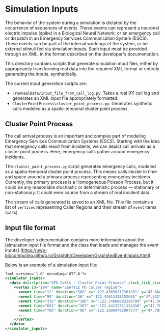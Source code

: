 # Simulation Inputs

The behavior of the system during a simulation is dictated by the occurrence
of sequences of events. These events can represent a neuronal electric impulse
(spike) in a Biological Neural Network; or an emergency call or dispatch in
an Emergency Services Communication System (ESCS). These events can be part of
the internal workings of the system, or be external stimuli fed via simulation
inputs. Such input must be provided through an XML, in the format described on
the developer's documentation.

This directory contains scripts that generate simulation input files, either
by appropriately transforming real data into the required XML format or
entirely generating the inputs, synthetically.

The current input generation scripts are:

- `FromRealData/input_file_from_call_log.py`: Takes a real 911 call log and generates an
    XML input file appropriately formatted.
- `ClusterPointProcess\cluster_point_process.py`: Generates synthetic calls
    modeled as a spatio-temporal cluster point process.

## Cluster Point Process

The call arrival process is an important and complex part of modeling Emergency
Services Communication Systems (ESCS). Starting with the idea that emergency calls
result from incidents, we can depict call arrivals as a cluster point process. Here,
emergency calls gather around emergency incidents.

The `cluster_point_process.py` script generates emergency calls, modeled as a
spatio-temporal cluster point process. This means calls cluster in time and space around
a primary process representing emergency incidents. Currently, the primary process is a
Homogeneous Poisson Process, but it could be any reasonable stochastic or deterministic
process — stationary or non-stationary. It could even source from a stream of real incident data.

The stream of calls generated is saved to an XML file. This file contains a list of
`vertices` representing Caller Regions and their stream of `event` items (calls).

## Input file format

The developer's documentation contains more information about the [simulation input file
format and the class that loads and manages the event inputs]
(https://uwb-biocomputing.github.io/Graphitti/Developer/GraphAndEventInputs.html).

Below is an example of a simulation input file:


```XML
?xml version='1.0' encoding='UTF-8'?>
<simulator_inputs>
  <data description="SPD Calls - Cluster Point Process" clock_tick_size="1" clock_tick_unit="sec">
    <vertex id="194" name="SEATTLE PD Caller region">
      <event time="12" duration="568" x="-122.43656117361931" y="47.604800151342786" type="Law" vertex_id="194"/>
      <event time="99" duration="36" x="-122.43611438152655" y="47.5321990385178" type="EMS" vertex_id="194"/>
      <event time="336" duration="100" x="-122.34868883298704" y="47.56973909330686" type="Law" vertex_id="194"/>
      <event time="601" duration="367" x="-122.44122311134316" y="47.70298531339788" type="Law" vertex_id="194"/>
      <event time="766" duration="96" x="-122.28084792007573" y="47.70594997190379" type="Fire" vertex_id="194"/>
      ...
    </vertex>
  </data>
</simulator_inputs>
```